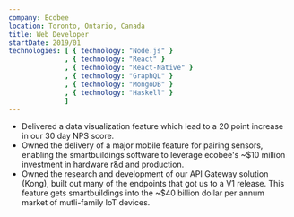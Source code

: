 ```yaml
---
company: Ecobee
location: Toronto, Ontario, Canada
title: Web Developer
startDate: 2019/01
technologies: [ { technology: "Node.js" }
              , { technology: "React" }
              , { technology: "React-Native" }
              , { technology: "GraphQL" }
              , { technology: "MongoDB" }
              , { technology: "Haskell" }
              ]
---
```

- Delivered a data visualization feature which lead to a 20 point increase in our 30 day NPS score.
- Owned the delivery of a major mobile feature for pairing sensors, enabling the smartbuildings software to leverage ecobee's ~$10 million investment in hardware r&d and production.
- Owned the research and development of our API Gateway solution (Kong), built out many of the endpoints that got us to a V1 release. This feature gets smartbuildings into the ~$40 billion dollar per annum market of mutli-family IoT devices.
